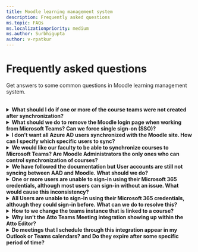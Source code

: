 ```yaml
---
title: Moodle learning management system
description: Frequently asked questions
ms.topic: FAQs
ms.localizationpriority: medium
ms.author: Surbhigupta
author: v-rpatkur
---
```


# Frequently asked questions

Get answers to some common questions in Moodle learning management system.

<br>

<details>

<summary><b>What should I do if one or more of the course teams were not created after synchronization?</b></summary>

Each Moodle Course must have at least one **Teacher** and at least one **Student** in Moodle who can each be matched to a Microsoft 365 AAD UPN account. If the synchronization did not find a match for them, this will prevent the team from being created.

> [!IMPORTANT]
> Every team course instance must have an Owner, and the synchronization **sets the Teacher as the Owner** (which also assumes the Teacher has a Microsoft Teams license):<br>

<br>

</details>

<details>

<summary><b>What should we do to remove the Moodle login page when working from Microsoft Teams? Can we force single sign-on (SSO)?</b></summary>

You have multiple sign-in options from the page. If you prefer that users sign in exclusively using their Microsoft 365 credentials then you will need to enable the “Force redirect” configuration setting for the **auth_oidc plugin**. If this is enabled, the index page will be skipped in favor of the Microsoft sign in page.

 Users wanting to manually sign in to the Moodle portal may do so using this special url: https://{moodle_url}.site/login/index.php?Noredirect=1 

[Path:](Url not found) https://{moodle_url}/admin/settings.php?Section=authsettingoidc

:::image type="content" source="../../assets/images/MoodleInstructions/faq 1.png" alt-text="faq 1":::

<br>

</details>

<details>

<summary><b>I don’t want all Azure AD users synchronized with the Moodle site. How can I specify which specific users to sync?</b></summary>

I don’t want all Azure AD users synchronized with the Moodle site. How can I specify which specific users to sync?
You may specify which specific users will be synchronized in the configuration options of the **local_o365** plugin, using the **User Creation Restriction** field (path and screenshot in enabled state shown in the table left side below). The dropdown menu to the left of the filter value offers many options such as Country, Company Name, and Language (shown in the table right side below.) We do recommended creating a dynamic Microsoft 365 Group whenever there is the need to filter by multiple profile properties (shown in the screenshot below).

[Path:](Url not found) https://{moodle_url}/admin/settings.php?section=local_o365&s_local_o365_tabs=1

:::image type="content" source="../../assets/images/MoodleInstructions/faq 2.png" alt-text="faq 2":::

:::image type="content" source="../../assets/images/MoodleInstructions/faq 3.png" alt-text="faq 3":::

<br>

</details>

<details>

<summary><b>We would like our faculty to be able to synchronize courses to Microsoft Teams? Are Moodle Administrators the only ones who can control synchronization of courses?</b></summary>

By default only Moodle Administrators can configure synchronization. However, if the “Allow configure course sync in course” is enabled (see path and screenshot in enabled state below), then the Team Owner can control if a course is synchronized to Teams or not (by default this is the course teacher). Please Refer to the Microsoft 365 Block within the Moodle Course interface (shown in second screenshot below). Important: The block will only show the configuration option to individuals with the appropriate owner permissions.

Path: https://{moodle_url}/admin/settings.php?Section=local_o365&s_local_o365_tabs=1

:::image type="content" source="../../assets/images/MoodleInstructions/faq 4.png" alt-text="faq 4":::

:::image type="content" source="../../assets/images/MoodleInstructions/faq 5.png" alt-text="faq 5":::


<br>

</details>

<details>

<summary><b>We have followed the documentation but User accounts are still not syncing between AAD and Moodle. What should we do?</b></summary>

Validate the following dependencies in the checklist shown below. In most cases, the issue will be resolved before needing a Delta Token Clean up as a final troubleshooting step. Therefore, we recommend that you perform these actions in the order shown below: 

**Stable Version?**	Verify that your version of Moodle is listed as a 'stable' version by Moodle 
[Reference:](https://docs.moodle.org/dev/Releases#Version_support)

**Permissions?** Verify that the Azure application has the necessary permissions to run the sync.
[Reference:](https://docs.moodle.org/311/en/Microsoft_365#Permissions)

**Full Sync?** Verify that **"Perform a full sync each run"** is enabled, and review the **Task Logs** for "Sync Users with Azure AD"
References:
Enable Full Sync: {moodle_url}\local_o365\task\usersync 
Check Task Logs: {moodleurl}/admin/tasklogs.php 

**Token Refresh?**	Clean the User Sync Delta Token in the local_o365 plugin
Reference: moodle_url}\local_o365\acp.php?Mode=maintenance_cleandeltatoken

<br>

</details>

<details>

<summary><b>One or more users are unable to sign-in using their Microsoft 365 credentials, although most users can sign-in without an issue. What would cause this inconsistency?</b></summary>

Inconsistencies with Users being able to sign-in may be related to the User mapping operation during synchronization. Follow the following steps to resolve this problem:

**OpenID?** Validate that the Moodle User authentication type is OpenID 
**User Name?** Validate that the Moodle username matches the AAD username
**Token Issue?** Clean up token issues via {moodle_url}/auth/oidc/cleanupoidctokens.php and retry
**Permissions?** Validate that Users have permissions to access the Azure application  

<br>

</details>

<details>

<summary><b>All Users are unable to sign-in using their Microsoft 365 credentials, although they could sign-in before. What can we do to resolve this?</b></summary>

If Users who were able to sign in start to report issues, please validate that the Application Client Secret has not expired. The error message will appear as shown in this screenshot: 

:::image type="content" source="../../assets/images/MoodleInstructions/faq 6.png" alt-text="faq 6":::

This will also be obvious in the Azure portal as shown in this screenshot:

:::image type="content" source="../../assets/images/MoodleInstructions/faq 7.png" alt-text="faq 7":::

Consequently, if the Client Secret has expired, then you will need to generate a new Client Secret, and update the configuration found on this page: {moodle_url}/admin/settings.php?Section=authsettingoidc. Users should be able to sign in again after the Client Secret has been updated, but this may take up to 24 hours to reprovision

<br>

</details>

<details>


<summary><b>How to we change the teams instance that is linked to a course?</b></summary>

Administrators may change the teams instance associated with a course via the **Manage Teams Connections** page (path and screenshot shown below). Select on the **Connect** link on the page next to the course you wish to change, and then select a teams instance. Note: This is especially helpful if you have archived a team by mistake (using Course Reset) and want to link it back to the previous team.

Path: https://{moodle_URL}/local/o365/acp.php?mode=teamconnections

:::image type="content" source="../../assets/images/MoodleInstructions/faq 8.png" alt-text="faq 8":::

<br>

</details>

<details>

<summary><b>Why isn’t the Atto Teams Meeting integration showing up within the Atto Editor?</b></summary>

This may be due to the icon reference being missing in the **Toolbar config**. After installing the plugin, please update the **Toolbar config** line to include **teams meeting** which will display the Teams icon within the Atto editor. 

*Toolbar icon shown here after Toolbar config adjustment:*

:::image type="content" source="../../assets/images/MoodleInstructions/faq 9.png" alt-text="faq 9":::

Path: https://{moodle_URL}//admin/settings.php?Section=editorsettingsatto

Notice that we have added teams meeting to the right of the links icons:

:::image type="content" source="../../assets/images/MoodleInstructions/faq 10.png" alt-text="faq 10":::

For general information regarding editing the Atto toolbar please see: 
[Atto editor - MoodleDocs](https://docs.moodle.org/311/en/Atto_editor)[]
[Icon Mapping](https://docs.moodle.org/311/en/Atto_editor#:~:text=in%20the%20editor.-,Atto%20editor%20toolbar,-Atto%20Row%201)

<br>

</details>

<details>

<summary><b>Do meetings that I schedule through this integration appear in my Outlook or Teams calendars? and Do they expire after some specific period of time?</b></summary>

Meetings scheduled through the app do not appear in the scheduler’s Outlook or Teams calendar as they behave similar to Channel Meetings. All the members in the course channel can attend directly from the embedded channel link, but they will not see the meeting on their calendar. Learn more [here](https://www.knowledgewave.com/blog/benefits-of-channel-meetings-in-microsoft-teams).

However, you may open the invite and manually add participant names to the Required or Optional lines of the meeting invitation, which will in turn display the remote meeting on their calendars. 

Meetings scheduled through the application will follow the standard timelines based on the date(s) you enter when the meeting is created. See:(https://docs.microsoft.com/microsoftteams/limits-specifications-teams)
